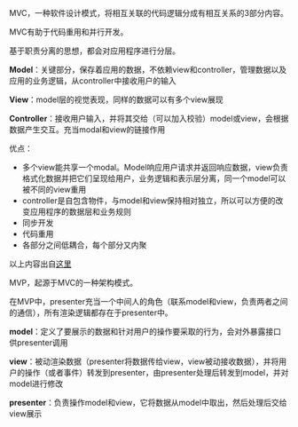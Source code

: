 MVC，一种软件设计模式，将相互关联的代码逻辑分成有相互关系的3部分内容。

MVC有助于代码重用和并行开发。

基于职责分离的思想，都会对应用程序进行分层。

**Model**：关键部分，保存着应用的数据，不依赖view和controller，管理数据以及应用的业务逻辑，从controller中接收用户的输入

**View**：model层的视觉表现，同样的数据可以有多个view展现

**Controller**：接收用户输入，并将其交给（可以加入校验）model或view，会根据数据产生交互。充当modal和view的链接作用

优点：

* 多个view能共享一个modal。Model响应用户请求并返回响应数据，view负责格式化数据并把它们呈现给用户，业务逻辑和表示层分离，同一个model可以被不同的view重用
* controller是自包含物件，与model和view保持相对独立，所以可以方便的改变应用程序的数据层和业务规则
* 同步开发
* 代码重用
* 各部分之间低耦合，每个部分又内聚

以上内容出自[这里]( [https://en.wikipedia.org/wiki/Model%E2%80%93view%E2%80%93controller](https://en.wikipedia.org/wiki/Model–view–controller) )

MVP，起源于MVC的一种架构模式。

在MVP中，presenter充当一个中间人的角色（联系model和view，负责两者之间的通信），所有渲染逻辑都存在于presenter中。

**model**：定义了要展示的数据和针对用户的操作要采取的行为，会对外暴露接口供presenter调用

**view**：被动渲染数据（presenter将数据传给view，view被动接收数据），并将用户的操作（或者事件）转发到presenter，由presenter处理后转发到model，并对model进行修改

**presenter**：负责操作model和view，它将数据从model中取出，然后处理后交给view展示



